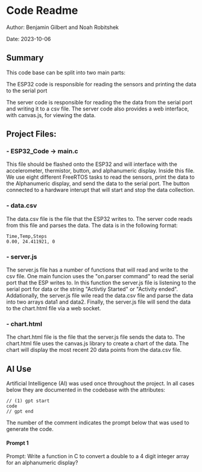 # Code Readme

Author: Benjamin Gilbert and Noah Robitshek

Date: 2023-10-06


## Summary

This code base can be split into two main parts: 

The ESP32 code is responsible for reading the sensors and printing the data to the serial port

The server code is responsible for reading the the data from the serial port and writing it to a csv file. The server code also provides a web interface, with canvas.js, for viewing the data.

## Project Files:
### - ESP32_Code -> main.c
This file should be flashed onto the ESP32 and will interface with the accelerometer, thermistor, button, and alphanumeric display. Inside this file. We use eight different FreeRTOS tasks to read the sensors, print the data to the Alphanumeric display, and send the data to the serial port. The button connected to a hardware interupt that will start and stop the data collection. 

### - data.csv
The data.csv file is the file that the ESP32 writes to. The server code reads from this file and parses the data. The data is in the following format:
```
Time,Temp,Steps
0.00, 24.411921, 0
```

### - server.js
The server.js file has a number of functions that will read and write to the csv file. One main funcion uses the "on.parser command" to read the serial port that the ESP writes to. In this function the server.js file is listening to the serial port for data or the string "Activtiy Started" or "Activity ended". Addationally, the server.js file wile read the data.csv file and parse the data into two arrays data1 and data2. Finally, the server.js file will send the data to the chart.html file via a web socket.

### - chart.html
The chart.html file is the file that the server.js file sends the data to. The chart.html file uses the canvas.js library to create a chart of the data. The chart will display the most recent 20 data points from the data.csv file.  


## AI Use

Artificial Intelligence (AI) was used once throughout the project. In all cases below they are documented in the codebase with the attributes:

```
// (1) gpt start
code
// gpt end
```
The number of the comment indicates the prompt below that was used to generate the code.

#### Prompt 1
Prompt: Write a function in C to convert a double to a 4 digit integer array for an alphanumeric display?





